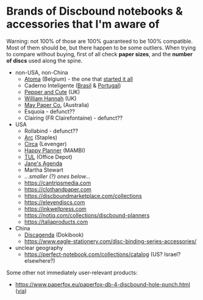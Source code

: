 # Brands of Discbound notebooks & accessories that I'm aware of

Warning: not 100% of those are 100% guaranteed to be 100% compatible.
Most of them should be, but there happen to be some outliers.
When trying to compare without buying,
first of all check **paper sizes**,
and the **number of discs** used along the spine.

- non-USA, non-China
  - [Atoma](https://atoma.be) (Belgium) - the one that [started it all](https://en.wikipedia.org/wiki/Disc-binding)
  - Caderno Inteligente ([Brasil](https://www.cadernointeligente.com.br) & [Portugal](https://cadernointeligente.pt))
  - [Pepper and Cute](https://www.pepperandcute.com) (UK)
  - [William Hannah](https://williamhannah.com) (UK)
  - [May Paper Co.](https://www.maypaperco.com/collections/discbound) (Australia)
  - Esquoia - defunct??
  - Clairing (FR Clairefontaine) - defunct??
- USA
  - Rollabind - defunct??
  - [Arc](https://www.staples.com/sbd/cre/marketing/arc/index.html) (Staples)
  - [Circa](https://www.levenger.com/pages/circa) (Levenger)
  - [Happy Planner](https://thehappyplanner.com/) (MAMBI)
  - [TUL](https://www.officedepot.com/l/brand/tul) (Office Depot)
  - [Jane's Agenda](https://janesagenda.com)
  - Martha Stewart
  - _...smaller (?) ones below..._
  - https://cantripsmedia.com
  - https://clothandpaper.com
  - https://discboundmarketplace.com/collections
  - https://elevendiscs.com
  - https://inkwellpress.com
  - https://notiq.com/collections/discbound-planners
  - https://taliaproducts.com
- China
  - [Discagenda](https://dokibook.com/Discagenda-c46.html) (Dokibook)
  - https://www.eagle-stationery.com/disc-binding-series-accessories/
- unclear geography
  - https://perfect-notebook.com/collections/catalog (US? Israel? elsewhere?)
 
Some other not immediately user-relevant products:
- https://www.paperfox.eu/paperfox-db-4-discbound-hole-punch.html ([via](https://old.reddit.com/r/Discbound/comments/1i8i68l/i_need_help_from_you_beautiful_people/m8vbkp9/))
